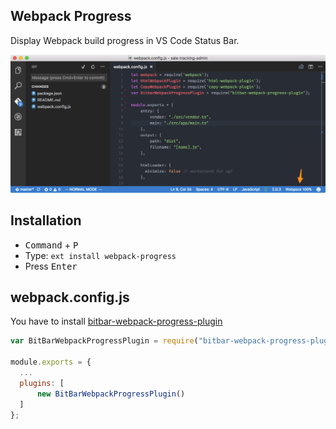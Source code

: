## Webpack Progress

Display Webpack build progress in VS Code Status Bar.

![](https://github.com/wk-j/vscode-webpack-progress/raw/master/images/progress.png)

## Installation

- <kbd>Command</kbd> + <kbd>P</kbd>
- Type: `ext install webpack-progress`
- Press <kbd>Enter</kbd>

## webpack.config.js

You have to install [bitbar-webpack-progress-plugin](https://github.com/wk-j/bitbar-webpack-progress-plugin)

```javascript
var BitBarWebpackProgressPlugin = require("bitbar-webpack-progress-plugin");

module.exports = {
  ...
  plugins: [
      new BitBarWebpackProgressPlugin()
  ]
};
```